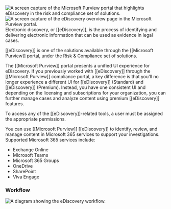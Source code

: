![A screen capture of the Microsoft Purview portal that highlights eDiscovery in the risk and compliance set of solutions.](https://learn.microsoft.com/en-us/training/wwl-sci/describe-purview-risk-compliance-governance/media/purview-portal-risk-compliance.png)
![A screen capture of the eDiscovery overview page in the Microsoft Purview portal.](https://learn.microsoft.com/en-us/training/wwl-sci/describe-purview-risk-compliance-governance/media/ediscovery-overview.png)
Electronic discovery, or [[eDiscovery]], is the process of identifying and delivering electronic information that can be used as evidence in legal cases.

[[eDiscovery]] is one of the solutions available through the [[Microsoft Purview]] portal, under the Risk & Compliance set of solutions.

The [[Microsoft Purview]] portal presents a unified UI experience for eDiscovery. If you previously worked with [[eDiscovery]] through the [[Microsoft Purview]] compliance portal, a key difference is that you'll no longer experience a different UI for [[eDiscovery]] (Standard) and [[eDiscovery]] (Premium). Instead, you have one consistent UI and depending on the licensing and subscriptions for your organization, you can further manage cases and analyze content using premium [[eDiscovery]] features.

To access any of the [[eDiscovery]]-related tools, a user must be assigned the appropriate permissions.

You can use [[Microsoft Purview]] [[eDiscovery]] to identify, review, and manage content in Microsoft 365 services to support your investigations. Supported Microsoft 365 services include:
- Exchange Online
- Microsoft Teams
- Microsoft 365 Groups
- OneDrive
- SharePoint
- Viva Engage
### Workflow
![A diagram showing the eDiscovery workflow.](https://learn.microsoft.com/en-us/training/wwl-sci/describe-purview-risk-compliance-governance/media/ediscovery-workflow.png)